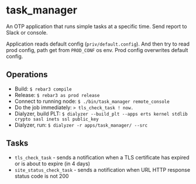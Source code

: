 task_manager
=====

An OTP application that runs simple tasks at a specific time.
Send report to Slack or console.

Application reads default config (`priv/default.config`).
And then try to read prod config, path get from `PROD_CONF` os env.
Prod config overwrites default config.

## Operations

- Build: `$ rebar3 compile`
- Release: `$ rebar3 as prod release`
- Connect to running node: `$ ./bin/task_manager remote_console`
- Do the job immediately: `> tls_check_task ! now.`
- Dialyzer, build PLT: `$ dialyzer --build_plt --apps erts kernel stdlib crypto sasl inets ssl public_key`
- Dialyzer, run: `$ dialyzer -r apps/task_manager/ --src`

## Tasks

 - `tls_check_task` - sends a notification when a TLS certificate has expired or is about to expire (in 4 days)
 - `site_status_check_task` - sends a notification when URL HTTP response status code is not 200
